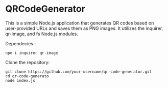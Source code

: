 # QRCodeGenerator
This is a simple Node.js application that generates QR codes based on user-provided URLs and saves them as PNG images. It utilizes the inquirer, qr-image, and fs Node.js modules.

Dependecies :
```
npm i inquirer qr-image
```
Clone the repository:
```
git clone https://github.com/your-username/qr-code-generator.git
cd qr-code-generato
node index.js
```

